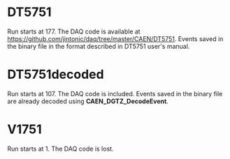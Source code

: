 # DT5751

Run starts at 177. The DAQ code is available at
https://github.com/jintonic/daq/tree/master/CAEN/DT5751. Events saved in the
binary file in the format described in DT5751 user's manual.

# DT5751decoded

Run starts at 107. The DAQ code is included. Events saved in the binary file
are already decoded using **CAEN_DGTZ_DecodeEvent**.

# V1751
Run starts at 1. The DAQ code is lost.
